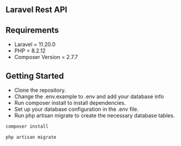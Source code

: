 ## Laravel Rest API

## Requirements
-  Laravel = 11.20.0
-  PHP = 8.2.12
-  Composer Version = 2.7.7

## Getting Started
-  Clone the repository.
-  Change the .env.example to .env and add your database info
-  Run composer install to install dependencies.
-  Set up your database configuration in the .env file.
-  Run php artisan migrate to create the necessary database tables.

```javascript
composer install
```

```javascript
php artisan migrate

```
